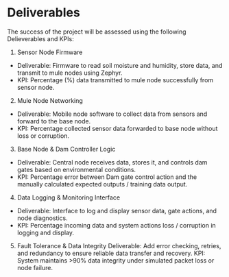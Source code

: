 # Deliverables

The success of the project will be assessed using the following Delieverables and KPIs:

1. Sensor Node Firmware
- Deliverable: Firmware to read soil moisture and humidity, store data, and transmit to mule nodes using Zephyr.
- KPI: Percentage (%) data transmitted to mule node successfully from sensor node.

2. Mule Node Networking
- Deliverable: Mobile node software to collect data from sensors and forward to the base node.
- KPI: Percentage collected sensor data forwarded to base node without loss or corruption.

3. Base Node & Dam Controller Logic
- Deliverable: Central node receives data, stores it, and controls dam gates based on environmental conditions.
- KPI: Percentage error between Dam gate control action and the manually calculated expected outputs / training data output.

4. Data Logging & Monitoring Interface
- Deliverable: Interface to log and display sensor data, gate actions, and node diagnostics.
- KPI: Percentage incoming data and system actions loss / corruption in logging and display. 

5. Fault Tolerance & Data Integrity
Deliverable: Add error checking, retries, and redundancy to ensure reliable data transfer and recovery.
KPI: System maintains >90% data integrity under simulated packet loss or node failure.
